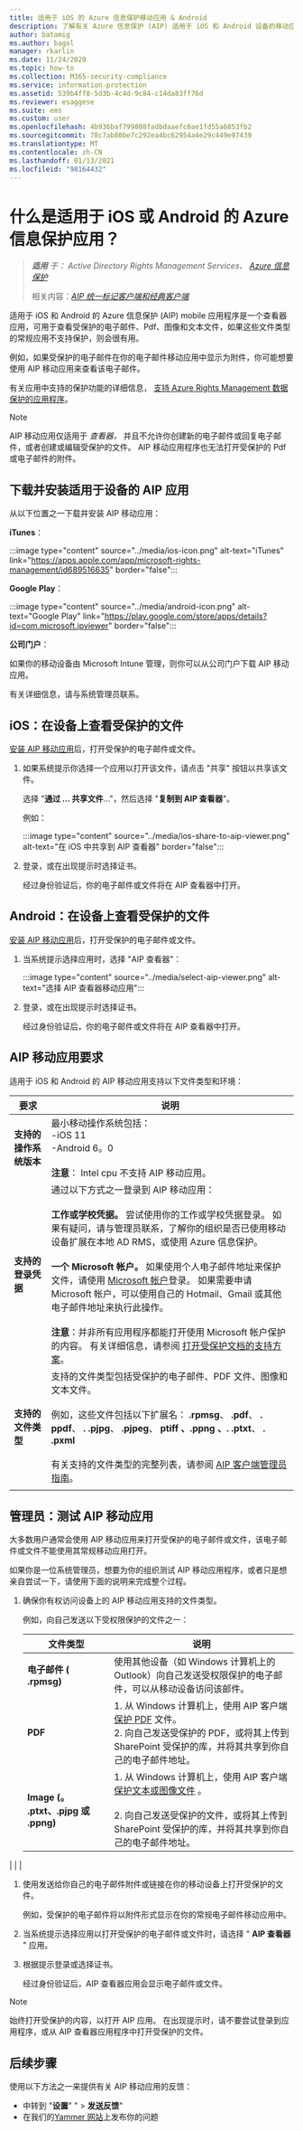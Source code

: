 ```yaml
---
title: 适用于 iOS 的 Azure 信息保护移动应用 & Android
description: 了解有关 Azure 信息保护 (AIP) 适用于 iOS 和 Android 设备的移动应用程序的基础知识
author: batamig
ms.author: bagol
manager: rkarlin
ms.date: 11/24/2020
ms.topic: how-to
ms.collection: M365-security-compliance
ms.service: information-protection
ms.assetid: 539b4ff8-5d3b-4c4d-9c84-c14da83ff76d
ms.reviewer: esaggese
ms.suite: ems
ms.custom: user
ms.openlocfilehash: 4b936baf799808fadbdaaefc0ae1fd55a6853fb2
ms.sourcegitcommit: 78c7ab80be7c292ea4bc62954a4e29c449e97439
ms.translationtype: MT
ms.contentlocale: zh-CN
ms.lasthandoff: 01/13/2021
ms.locfileid: "98164432"
---
```

# <a name="what-is-the-azure-information-protection-app-for-ios-or-android"></a>什么是适用于 iOS 或 Android 的 Azure 信息保护应用？

>***适用** 于： Active Directory Rights Management Services、 [Azure 信息保护](https://azure.microsoft.com/pricing/details/information-protection)*
>
>相关内容：*[AIP 统一标记客户端和经典客户端](../faqs.md#whats-the-difference-between-the-azure-information-protection-classic-and-unified-labeling-clients)*

适用于 iOS 和 Android 的 Azure 信息保护 (AIP) mobile 应用程序是一个查看器应用，可用于查看受保护的电子邮件、Pdf、图像和文本文件，如果这些文件类型的常规应用不支持保护，则会很有用。 

例如，如果受保护的电子邮件在你的电子邮件移动应用中显示为附件，你可能想要使用 AIP 移动应用来查看该电子邮件。

有关应用中支持的保护功能的详细信息， [支持 Azure Rights Management 数据保护的应用程序](../requirements-applications.md)。 

> [!NOTE]
> AIP 移动应用仅适用于 *查看器，* 并且不允许你创建新的电子邮件或回复电子邮件，或者创建或编辑受保护的文件。 AIP 移动应用程序也无法打开受保护的 Pdf 或电子邮件的附件。
> 

## <a name="download-and-install-the-aip-app-for-your-device"></a>下载并安装适用于设备的 AIP 应用

从以下位置之一下载并安装 AIP 移动应用：

**iTunes**：

:::image type="content" source="../media/ios-icon.png" alt-text="iTunes" link="https://apps.apple.com/app/microsoft-rights-management/id689516635" border="false":::  

**Google Play**：

:::image type="content" source="../media/android-icon.png" alt-text="Google Play" link="https://play.google.com/store/apps/details?id=com.microsoft.ipviewer" border="false"::: 

**公司门户**：

如果你的移动设备由 Microsoft Intune 管理，则你可以从公司门户下载 AIP 移动应用。 

有关详细信息，请与系统管理员联系。 
## <a name="ios-view-protected-files-on-your-device"></a>iOS：在设备上查看受保护的文件

[安装 AIP 移动应用](#download-and-install-the-aip-app-for-your-device)后，打开受保护的电子邮件或文件。 

1. 如果系统提示你选择一个应用以打开该文件，请点击 "共享" 按钮以共享该文件。

    选择 "**通过 ... 共享文件**..."，然后选择 "**复制到 AIP 查看器**"。

    例如：

    :::image type="content" source="../media/ios-share-to-aip-viewer.png" alt-text="在 iOS 中共享到 AIP 查看器" border="false":::

1. 登录，或在出现提示时选择证书。

    经过身份验证后，你的电子邮件或文件将在 AIP 查看器中打开。
 
## <a name="android-view-protected-files-on-your-device"></a>Android：在设备上查看受保护的文件

[安装 AIP 移动应用](#download-and-install-the-aip-app-for-your-device)后，打开受保护的电子邮件或文件。 

1. 当系统提示选择应用时，选择 "AIP 查看器"：

    :::image type="content" source="../media/select-aip-viewer.png" alt-text="选择 AIP 查看器移动应用":::

1. 登录，或在出现提示时选择证书。

    经过身份验证后，你的电子邮件或文件将在 AIP 查看器中打开。

## <a name="aip-mobile-app-requirements"></a>AIP 移动应用要求

适用于 iOS 和 Android 的 AIP 移动应用支持以下文件类型和环境：

|要求  |说明  |
|---------|---------|
|**支持的操作系统版本**     | 最小移动操作系统包括： </br>-iOS 11  </br>-Android 6。0 </br></br>**注意**： Intel cpu 不支持 AIP 移动应用。  |
|**支持的登录凭据**     | 通过以下方式之一登录到 AIP 移动应用： </br></br>**工作或学校凭据。** 尝试使用你的工作或学校凭据登录。 如果有疑问，请与管理员联系，了解你的组织是否已使用移动设备扩展在本地 AD RMS，或使用 Azure 信息保护。 </br></br>**一个 Microsoft 帐户。** 如果使用个人电子邮件地址来保护文件，请使用 [Microsoft 帐户](https://signup.live.com)登录。 如果需要申请 Microsoft 帐户，可以使用自己的 Hotmail、Gmail 或其他电子邮件地址来执行此操作。 </br></br>**注意**：并非所有应用程序都能打开使用 Microsoft 帐户保护的内容。 有关详细信息，请参阅 [打开受保护文档的支持方案](../secure-collaboration-documents.md#supported-scenarios-for-opening-protected-documents)。|
|**支持的文件类型**     | 支持的文件类型包括受保护的电子邮件、PDF 文件、图像和文本文件。 </br></br>例如，这些文件包括以下扩展名： **.rpmsg**、 **.pdf**、 **. ppdf**、 **. .pjpg**、 **.pjpeg**、 **ptiff** **、.ppng** **、. .ptxt**、 **. .pxml** </br></br>有关支持的文件类型的完整列表，请参阅 [AIP 客户端管理员指南](clientv2-admin-guide-file-types.md#supported-file-types-for-classification-and-protection)。|
| | |

## <a name="admins-testing-the-aip-mobile-apps"></a>管理员：测试 AIP 移动应用

大多数用户通常会使用 AIP 移动应用来打开受保护的电子邮件或文件，该电子邮件或文件不能使用其常规移动应用打开。

如果你是一位系统管理员，想要为你的组织测试 AIP 移动应用程序，或者只是想亲自尝试一下，请使用下面的说明来完成整个过程。

1. 确保你有权访问设备上的 AIP 移动应用支持的文件类型。 

    例如，向自己发送以下受权限保护的文件之一：

    |文件类型  |说明  |
    |---------|---------|
    |**电子邮件 ( .rpmsg)**     | 使用其他设备（如 Windows 计算机上的 Outlook）向自己发送受权限保护的电子邮件，可以从移动设备访问该邮件。  |
    |**PDF**     | 1. 从 Windows 计算机上，使用 AIP 客户端 [保护 PDF](clientv2-classify-protect.md) 文件。 </br>2. 向自己发送受保护的 PDF，或将其上传到 SharePoint 受保护的库，并将其共享到你自己的电子邮件地址。        |
    |**Image (。 .ptxt、.pjpg 或 .ppng)**     | 1. 从 Windows 计算机上，使用 AIP 客户端 [保护文本或图像文件](clientv2-classify-protect.md) 。 </br></br>2. 向自己发送受保护的文件，或将其上传到 SharePoint 受保护的库，并将其共享到你自己的电子邮件地址。   |
| | |

1. 使用发送给你自己的电子邮件附件或链接在你的移动设备上打开受保护的文件。

    例如，受保护的电子邮件将以附件形式显示在你的常规电子邮件移动应用中。 

1. 当系统提示选择应用以打开受保护的电子邮件或文件时，请选择 " **AIP 查看器** " 应用。

1. 根据提示登录或选择证书。 

    经过身份验证后，AIP 查看器应用会显示电子邮件或文件。

> [!NOTE]
> 始终打开受保护的内容，以打开 AIP 应用。 在出现提示时，请不要尝试登录到应用程序，或从 AIP 查看器应用程序中打开受保护的文件。
> 

## <a name="next-steps"></a>后续步骤

使用以下方法之一来提供有关 AIP 移动应用的反馈：

- 中转到 "**设置**" "  >  **发送反馈**"
- 在我们的[Yammer 网站](https://www.yammer.com/AskIPTeam)上发布你的问题
